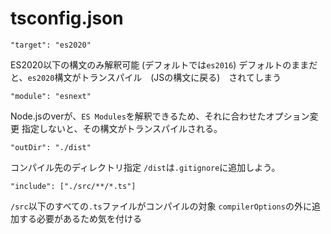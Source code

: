 # tsconfig.json
```
"target": "es2020"
```
ES2020以下の構文のみ解釈可能 (デフォルトでは`es2016`)
デフォルトのままだと、`es2020`構文がトランスパイル　(JSの構文に戻る)　されてしまう

```
"module": "esnext"
```
Node.jsのverが、`ES Modules`を解釈できるため、それに合わせたオプション変更
指定しないと、その構文がトランスパイルされる。

```
"outDir": "./dist"
```
コンパイル先のディレクトリ指定
`/dist`は`.gitignore`に追加しよう。

```
"include": ["./src/**/*.ts"]
```
`/src`以下のすべての`.ts`ファイルがコンパイルの対象
`compilerOptions`の外に追加する必要があるため気を付ける